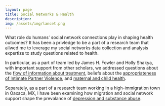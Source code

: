 ```yaml
---
layout: page
title: Social Networks & Health
description: 
img: /assets/img/lancet.png
---
```


What role do humans' social network connections play in shaping health
outcomes? It has been a privledge to be a part of a research team that
allwed me to leverage my social networks data collection and analysis
expertize to study questions related to health.

In particular, as a part of team led by James H. Fowler and Holly
Shakya, with important support from other scholars, we addressed
questions about the [flow of information about
treatment](http://fowler.ucsd.edu/social_network_targeting_to_maximise_population_behaviour_change.pdf),
beliefs about the [appropriateness of Intimate Partner
Violence](/assets/pdf/ShakyaHughes.2016.pdf), and [maternal and child
health](/assets/pdf/ShakyaStaffordHughes.2017.pdf).

Separately, as a part of a research team working in a high-immigration
town in Oaxaca, MX, I have been examining how migration and social
network support shape the prevalance of [depression and substance
abuse](/assets/pdf/Meacham.2016.pdf).

